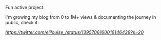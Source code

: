 Fun active project:

I'm growing my blog from 0 to 1M+ views & documenting the journey in public, check it: 

<i>https://twitter.com/elilouise_/status/1395706160016146439?s=20</i>
<!---
elilouise/elilouise is a ✨ special ✨ repository because its `README.md` (this file) appears on your GitHub profile.
You can click the Preview link to take a look at your changes.
--->
